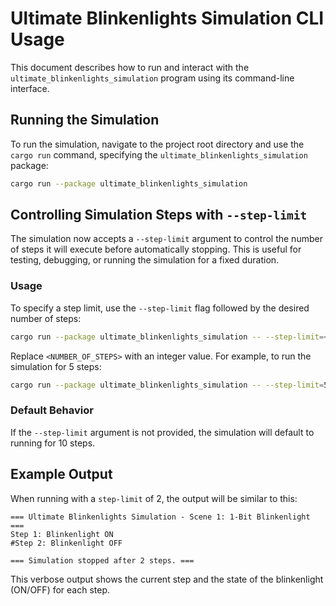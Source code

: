 # Ultimate Blinkenlights Simulation CLI Usage

This document describes how to run and interact with the `ultimate_blinkenlights_simulation` program using its command-line interface.

## Running the Simulation

To run the simulation, navigate to the project root directory and use the `cargo run` command, specifying the `ultimate_blinkenlights_simulation` package:

```bash
cargo run --package ultimate_blinkenlights_simulation
```

## Controlling Simulation Steps with `--step-limit`

The simulation now accepts a `--step-limit` argument to control the number of steps it will execute before automatically stopping. This is useful for testing, debugging, or running the simulation for a fixed duration.

### Usage

To specify a step limit, use the `--step-limit` flag followed by the desired number of steps:

```bash
cargo run --package ultimate_blinkenlights_simulation -- --step-limit=<NUMBER_OF_STEPS>
```

Replace `<NUMBER_OF_STEPS>` with an integer value. For example, to run the simulation for 5 steps:

```bash
cargo run --package ultimate_blinkenlights_simulation -- --step-limit=5
```

### Default Behavior

If the `--step-limit` argument is not provided, the simulation will default to running for 10 steps.

## Example Output

When running with a `step-limit` of 2, the output will be similar to this:

```
=== Ultimate Blinkenlights Simulation - Scene 1: 1-Bit Blinkenlight ===
Step 1: Blinkenlight ON
#Step 2: Blinkenlight OFF
 
=== Simulation stopped after 2 steps. ===
```

This verbose output shows the current step and the state of the blinkenlight (ON/OFF) for each step.